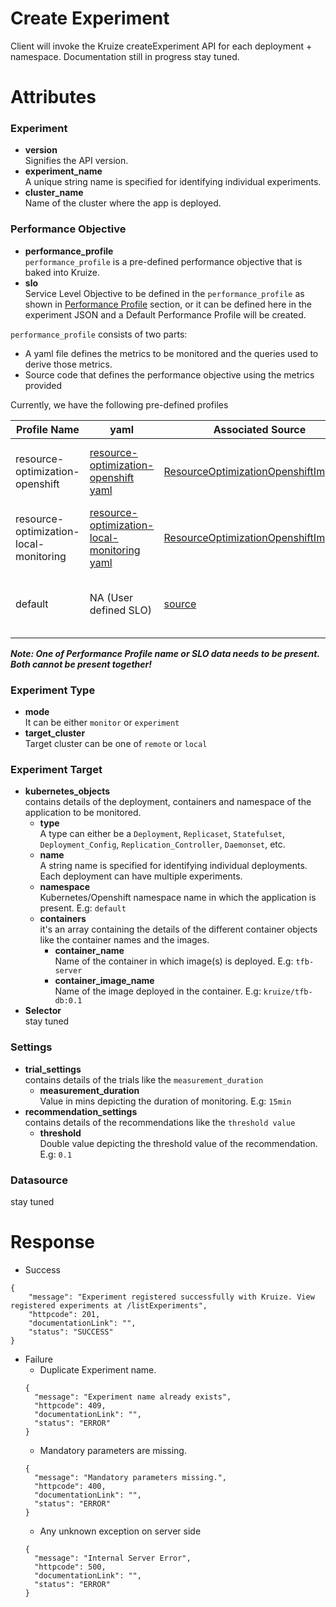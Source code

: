 # Create Experiment

Client will invoke the Kruize createExperiment API for each deployment + namespace. Documentation still in progress stay
tuned.

# Attributes

### Experiment
- **version** \
  Signifies the API version.
- **experiment_name** \
  A unique string name is specified for identifying individual experiments.
- **cluster_name** \
  Name of the cluster where the app is deployed.

### Performance Objective
- **performance_profile** \
    `performance_profile` is a pre-defined performance objective that is baked into Kruize. 
- **slo** \
  Service Level Objective to be defined in the `performance_profile` as shown in [Performance Profile](https://github.com/kruize/autotune/blob/master/manifests/autotune/performance-profiles/resource_optimization_openshift.yaml) section, or it can be defined here in the experiment JSON and a Default Performance Profile will be created. 
  

 `performance_profile` consists of two parts:

  - A yaml file defines the metrics to be monitored and the queries used to derive those metrics.
  - Source code that defines the performance objective using the metrics provided

Currently, we have the following pre-defined profiles

| Profile Name                           | yaml                                        | Associated Source | Comments                                       |
|----------------------------------------|---------------------------------------------|-------------------|------------------------------------------------|
| resource-optimization-openshift        | [resource-optimization-openshift yaml](https://github.com/kruize/autotune/blob/master/manifests/autotune/performance-profiles/resource_optimization_openshift.yaml)        | [ResourceOptimizationOpenshiftImpl.java](https://github.com/kruize/autotune/blob/master/src/main/java/com/autotune/analyzer/performanceProfiles/PerformanceProfileInterface/ResourceOptimizationOpenshiftImpl.java)            | This is used for Remote Monitoring Usecase     |
| resource-optimization-local-monitoring | [resource-optimization-local-monitoring yaml](https://github.com/kruize/autotune/blob/master/manifests/autotune/performance-profiles/resource_optimization_local_monitoring.yaml) | [ResourceOptimizationOpenshiftImpl.java](https://github.com/kruize/autotune/blob/master/src/main/java/com/autotune/analyzer/performanceProfiles/PerformanceProfileInterface/ResourceOptimizationOpenshiftImpl.java)            | This is used for Local Monitoring Usecase     |
| default                                | NA (User defined SLO)                       | [source](https://github.com/kruize/autotune/blob/master/src/main/java/com/autotune/analyzer/performanceProfiles/PerformanceProfileInterface/DefaultImpl.java)            | This is applicable to all to Autotune Usecases |

***Note: One of Performance Profile name or SLO data needs to be present. Both cannot be present together!***

### Experiment Type
- **mode** \
  It can be either `monitor` or `experiment` 
- **target_cluster** \
   Target cluster can be one of `remote` or `local`

### Experiment Target
- **kubernetes_objects** \
   contains details of the deployment, containers and namespace of the application to be monitored. 
  - **type** \
    A type can either be a `Deployment`, `Replicaset`, `Statefulset`, `Deployment_Config`, `Replication_Controller`, 
    `Daemonset`, etc.
  - **name** \
    A string name is specified for identifying individual deployments. Each deployment can have multiple experiments.
  - **namespace** \
    Kubernetes/Openshift namespace name in which the application is present. E.g: `default`
  - **containers** \
    it's an array containing the details of the different container objects like the container names and the images. 
    - **container_name** \
      Name of the container in which image(s) is deployed. E.g: `tfb-server`
    - **container_image_name** \
      Name of the image deployed in the container. E.g: `kruize/tfb-db:0.1`
- **Selector** \
  stay tuned

### Settings
- **trial_settings** \
    contains details of the trials like the `measurement_duration`
  - **measurement_duration** \
    Value in mins depicting the duration of monitoring. E.g: `15min`  
- **recommendation_settings** \
  contains details of the recommendations like the `threshold value`
  - **threshold** \
    Double value depicting the threshold value of the recommendation. E.g: `0.1`

### Datasource
  stay tuned

# Response

* Success

```
{
    "message": "Experiment registered successfully with Kruize. View registered experiments at /listExperiments",
    "httpcode": 201,
    "documentationLink": "",
    "status": "SUCCESS"
}
```

* Failure
  * Duplicate Experiment name.
  ```
  {
    "message": "Experiment name already exists",
    "httpcode": 409,
    "documentationLink": "",
    "status": "ERROR"
  }
  ```
  * Mandatory parameters are missing.
  ```
  {
    "message": "Mandatory parameters missing.",
    "httpcode": 400,
    "documentationLink": "",
    "status": "ERROR"
  }
  ```
  * Any unknown exception on server side
  ```
  {
    "message": "Internal Server Error",
    "httpcode": 500,
    "documentationLink": "",
    "status": "ERROR"
  }
  ```
